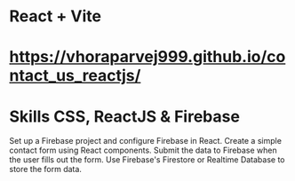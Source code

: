 # React + Vite

# https://vhoraparvej999.github.io/contact_us_reactjs/
# Skills CSS, ReactJS & Firebase
Set up a Firebase project and configure Firebase in React.
Create a simple contact form using React components.
Submit the data to Firebase when the user fills out the form.
Use Firebase's Firestore or Realtime Database to store the form data.
